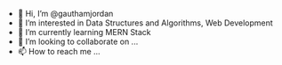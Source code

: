 - 👋 Hi, I’m @gauthamjordan
- 👀 I’m interested in Data Structures and Algorithms, Web Development
- 🌱 I’m currently learning MERN Stack
- 💞️ I’m looking to collaborate on ...
- 📫 How to reach me ...

<!---
gauthamjordan/gauthamjordan is a ✨ special ✨ repository because its `README.md` (this file) appears on your GitHub profile.
You can click the Preview link to take a look at your changes.
--->
